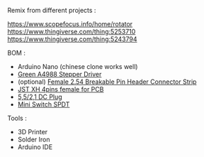Remix from different projects :

https://www.scopefocus.info/home/rotator
<br>
https://www.thingiverse.com/thing:5253710
<br>
https://www.thingiverse.com/thing:5243794
<br>


BOM :
- Arduino Nano (chinese clone works well)
- [Green A4988 Stepper Driver](https://fr.aliexpress.com/item/1005006096236486.html?spm=a2g0o.productlist.main.8.791e3ee0x2Wejk&aem_p4p_detail=202506010202186818268424725510002111803&algo_pvid=7a1784a4-9744-448c-bee4-7cddd74eeb53&algo_exp_id=7a1784a4-9744-448c-bee4-7cddd74eeb53-7&pdp_ext_f=%7B%22order%22%3A%2276%22%2C%22eval%22%3A%221%22%7D&pdp_npi=4%40dis%21EUR%211.37%211.37%21%21%2110.91%2110.91%21%402103867617487685385324645e6d48%2112000035721699088%21sea%21FR%213635870101%21X&curPageLogUid=JKusflGrCwJZ&utparam-url=scene%3Asearch%7Cquery_from%3A&search_p4p_id=202506010202186818268424725510002111803_2)
- (optional) [Female 2.54 Breakable Pin Header Connector Strip](https://fr.aliexpress.com/item/32993182990.html?spm=a2g0o.order_list.order_list_main.99.381f5e5bU6l48Z&gatewayAdapt=glo2fra)
- [JST XH 4pins female for PCB](https://fr.aliexpress.com/item/1005003422202370.html?spm=a2g0o.productlist.main.4.733c123e123eIp&aem_p4p_detail=202506010201514339813061075800002537197&algo_pvid=ce47df3f-900f-4b5d-bcdf-438aafe58a9d&algo_exp_id=ce47df3f-900f-4b5d-bcdf-438aafe58a9d-3&pdp_ext_f=%7B%22order%22%3A%222127%22%2C%22eval%22%3A%221%22%7D&pdp_npi=4%40dis%21EUR%211.30%211.23%21%21%211.44%211.36%21%40211b618e17487685111562397e07c5%2112000027276250001%21sea%21FR%213635870101%21X&curPageLogUid=zPfz1wz6K1ms&utparam-url=scene%3Asearch%7Cquery_from%3A&search_p4p_id=202506010201514339813061075800002537197_1)
- [5,5/2,1 DC Plug](https://fr.aliexpress.com/item/32872192541.html?spm=a2g0o.order_list.order_list_main.326.10785e5bllgH6n&gatewayAdapt=glo2fra)
- [Mini Switch SPDT](https://fr.aliexpress.com/item/4000042632226.html?spm=a2g0o.order_list.order_list_main.58.10785e5bllgH6n&gatewayAdapt=glo2fra)

Tools :
- 3D Printer
- Solder Iron
- Arduino IDE